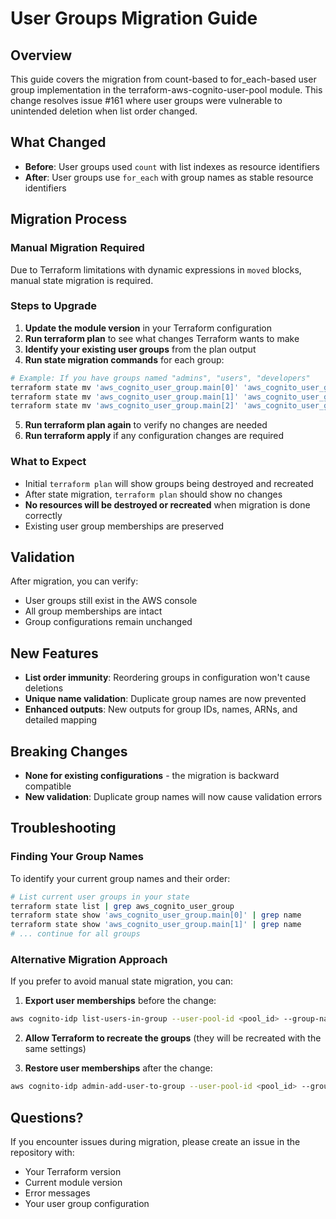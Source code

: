 # User Groups Migration Guide

## Overview
This guide covers the migration from count-based to for_each-based user group implementation in the terraform-aws-cognito-user-pool module. This change resolves issue #161 where user groups were vulnerable to unintended deletion when list order changed.

## What Changed
- **Before**: User groups used `count` with list indexes as resource identifiers
- **After**: User groups use `for_each` with group names as stable resource identifiers

## Migration Process

### Manual Migration Required
Due to Terraform limitations with dynamic expressions in `moved` blocks, manual state migration is required.

### Steps to Upgrade

1. **Update the module version** in your Terraform configuration
2. **Run terraform plan** to see what changes Terraform wants to make
3. **Identify your existing user groups** from the plan output
4. **Run state migration commands** for each group:

```bash
# Example: If you have groups named "admins", "users", "developers"
terraform state mv 'aws_cognito_user_group.main[0]' 'aws_cognito_user_group.main["admins"]'
terraform state mv 'aws_cognito_user_group.main[1]' 'aws_cognito_user_group.main["users"]'
terraform state mv 'aws_cognito_user_group.main[2]' 'aws_cognito_user_group.main["developers"]'
```

5. **Run terraform plan again** to verify no changes are needed
6. **Run terraform apply** if any configuration changes are required

### What to Expect
- Initial `terraform plan` will show groups being destroyed and recreated
- After state migration, `terraform plan` should show no changes
- **No resources will be destroyed or recreated** when migration is done correctly
- Existing user group memberships are preserved

## Validation
After migration, you can verify:
- User groups still exist in the AWS console
- All group memberships are intact
- Group configurations remain unchanged

## New Features
- **List order immunity**: Reordering groups in configuration won't cause deletions
- **Unique name validation**: Duplicate group names are now prevented
- **Enhanced outputs**: New outputs for group IDs, names, ARNs, and detailed mapping

## Breaking Changes
- **None for existing configurations** - the migration is backward compatible
- **New validation**: Duplicate group names will now cause validation errors

## Troubleshooting

### Finding Your Group Names
To identify your current group names and their order:

```bash
# List current user groups in your state
terraform state list | grep aws_cognito_user_group
terraform state show 'aws_cognito_user_group.main[0]' | grep name
terraform state show 'aws_cognito_user_group.main[1]' | grep name
# ... continue for all groups
```

### Alternative Migration Approach
If you prefer to avoid manual state migration, you can:

1. **Export user memberships** before the change:
```bash
aws cognito-idp list-users-in-group --user-pool-id <pool_id> --group-name <group_name>
```

2. **Allow Terraform to recreate the groups** (they will be recreated with the same settings)

3. **Restore user memberships** after the change:
```bash
aws cognito-idp admin-add-user-to-group --user-pool-id <pool_id> --group-name <group_name> --username <username>
```

## Questions?
If you encounter issues during migration, please create an issue in the repository with:
- Your Terraform version
- Current module version
- Error messages
- Your user group configuration
